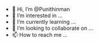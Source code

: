 - 👋 Hi, I’m @Punithinman
- 👀 I’m interested in ...
- 🌱 I’m currently learning ...
- 💞️ I’m looking to collaborate on ...
- 📫 How to reach me ...

<!---
Punithinman/Punithinman is a ✨ special ✨ repository because its `README.md` (this file) appears on your GitHub profile.
You can click the Preview link to take a look at your changes.
--->
